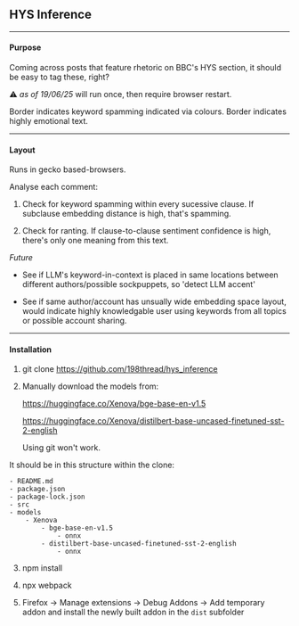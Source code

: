 ## HYS Inference

---

#### Purpose

Coming across posts that feature rhetoric on BBC's HYS section, it should be easy to tag these, right?

⚠️ *as of 19/06/25* will run once, then require browser restart. 

Border indicates keyword spamming indicated via colours. Border indicates highly emotional text.

---

#### Layout

Runs in gecko based-browsers. 

Analyse each comment:

1. Check for keyword spamming within every sucessive clause. If subclause embedding distance is high, that's spamming.

2. Check for ranting. If clause-to-clause sentiment confidence is high, there's only one meaning from this text. 

*Future*

- See if LLM's keyword-in-context is placed in same locations between different authors/possible sockpuppets, so 'detect LLM accent'

- See if same author/account has unsually wide embedding space layout, would indicate highly knowledgable user using keywords from all topics or possible account sharing.

---

#### Installation

1. git clone https://github.com/198thread/hys_inference

2. Manually download the models from:

    https://huggingface.co/Xenova/bge-base-en-v1.5
    
    https://huggingface.co/Xenova/distilbert-base-uncased-finetuned-sst-2-english
    
    Using git won't work.

It should be in this structure within the clone:

    - README.md
    - package.json
    - package-lock.json
    - src
    - models
        - Xenova
            - bge-base-en-v1.5
                - onnx
            - distilbert-base-uncased-finetuned-sst-2-english
                - onnx

3. npm install

4. npx webpack

5. Firefox -> Manage extensions -> Debug Addons -> Add temporary addon and install the newly built addon in the `dist` subfolder
